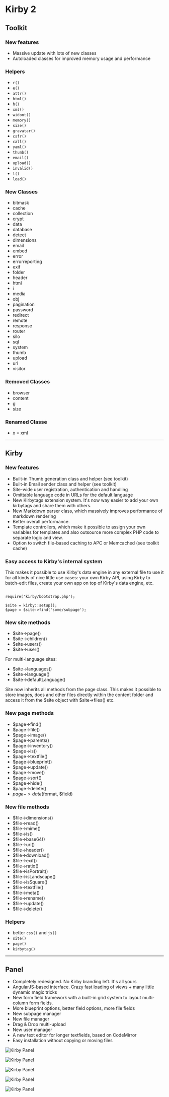 # Kirby 2

## Toolkit

### New features

- Massive update with lots of new classes
- Autoloaded classes for improved memory usage and performance

### Helpers

- `r()`
- `e()`
- `attr()`
- `html()`
- `h()`
- `xml()`
- `widont()`
- `memory()`
- `size()`
- `gravatar()`
- `csfr()`
- `call()`
- `yaml()`
- `thumb()`
- `email()`
- `upload()`
- `invalid()`
- `l()`
- `load()`

### New Classes

- bitmask
- cache
- collection
- crypt
- data
- database
- detect
- dimensions
- email
- embed
- error
- errorreporting
- exif
- folder
- header
- html
- i
- media
- obj
- pagination
- password
- redirect
- remote
- response
- router
- silo
- sql
- system
- thumb
- upload
- url
- visitor

### Removed Classes

- browser
- content
- g
- size

### Renamed Classe

- x = xml

***

## Kirby

### New features

- Built-in Thumb generation class and helper (see toolkit)
- Built-in Email sender class and helper (see toolkit)
- Site-wide user registration, authentication and handling
- Omittable language code in URLs for the default language
- New Kirbytags extension system. It's now way easier to add your own kirbytags and share them with others.
- New Markdown parser class, which massively improves performance of markdown rendering
- Better overall performance.
- Template controllers, which make it possible to assign your own variables for templates and also outsource more complex PHP code to separate logic and view.
- Option to switch file-based caching to APC or Memcached (see toolkit cache)

### Easy access to Kirby's internal system

This makes it possible to use Kirby's data engine in any external file to use
it for all kinds of nice little use cases: your own Kirby API, using Kirby to batch-edit files,
create your own app on top of Kirby's data engine, etc.

```

require('kirby/bootstrap.php');

$site = kirby::setup();
$page = $site->find('some/subpage');

```

### New site methods

- $site->page()
- $site->children()
- $site->users()
- $site->user()

For multi-language sites:

- $site->languages()
- $site->language()
- $site->defaultLanguage()

Site now inherits all methods from the page class.
This makes it possible to store images, docs and other files directly within the
content folder and access it from the $site object with $site->files() etc.

### New page methods

- $page->find()
- $page->file()
- $page->image()
- $page->parents()
- $page->inventory()
- $page->is()
- $page->textfile()
- $page->blueprint()
- $page->update()
- $page->move()
- $page->sort()
- $page->hide()
- $page->delete()
- $page->date($format, $field) 

### New file methods

- $file->dimensions()
- $file->read()
- $file->mime()
- $file->is()
- $file->base64()
- $file->uri()
- $file->header()
- $file->download()
- $file->exif()
- $file->ratio()
- $file->isPortrait()
- $file->isLandscape()
- $file->isSquare()
- $file->textfile()
- $file->meta()
- $file->rename()
- $file->update()
- $file->delete()

### Helpers

- better `css()` and `js()`
- `site()`
- `page()`
- `kirbytag()`

***

## Panel

- Completely redesigned. No Kirby branding left. It's all yours
- AngularJS-based interface. Crazy fast loading of views + many little dynamic magic tricks
- New form field framework with a built-in grid system to layout multi-column form fields.
- More blueprint options, better field options, more file fields
- New subpage manager
- New file manager
- Drag & Drop multi-upload
- New user manager
- A new text editor for longer textfields, based on CodeMirror
- Easy installation without copying or moving files

![Kirby Panel](http://f.cl.ly/items/330p313K2H231Q280v2B/panel.png)

![Kirby Panel](http://f.cl.ly/items/1h1E1a090q2V2a3d1q19/panel-files.png)

![Kirby Panel](http://f.cl.ly/items/0x0G0R1J1f0O0c231g1I/panel-file-editor.png)

![Kirby Panel](http://f.cl.ly/items/1E0A0t101C1P0z2g3O1Z/panel-users.png)

![Kirby Panel](http://f.cl.ly/items/0910062v3I2J3Y0v1y0y/panel-subpages.png)
